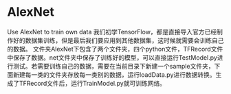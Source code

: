 # AlexNet
Use AlexNet to train own data
我们初学TensorFlow，都是直接导入官方已经制作好的数据集训练，但是最后我们要应用到其他数据集，这时候就需要会训练自己的数据。
文件夹AlexNet下包含了两个文件夹，四个python文件，TFRecord文件中保存了数据。net文件夹中保存了训练好的模型，可以直接运行TestModel.py进行测试。若需要训练自己的数据，需要在当前目录下新建一个sample文件夹，下面新建每一类的文件夹存放每一类别的数据，运行loadData.py进行数据转换。生成了TFRecord文件后，运行TrainModel.py就可训练网络。

